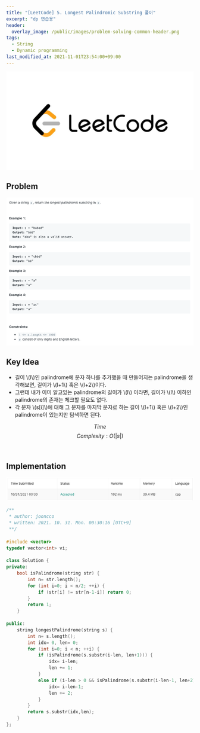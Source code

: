 ```yaml
---
title: "[LeetCode] 5. Longest Palindromic Substring 풀이"
excerpt: "dp 연습용"
header:
  overlay_image: /public/images/problem-solving-common-header.png
tags:
  - String
  - Dynamic programming
last_modified_at: 2021-11-01T23:54:00+09:00
---
```

<a href="https://leetcode.com/">
    <img src="/public/images/leetcode-logo.jpeg"/>
</a>

## Problem
<a href="https://leetcode.com/problems/longest-palindromic-substring/">
    <img src="/public/images/leetcode-5.png"/>
</a>

<br/>

## Key Idea
- 길이 \\(l\\)인 palindrome에 문자 하나를 추가했을 때 만들어지는 palindrome을 생각해보면, 길이가 \\(l+1\\) 혹은 \\(l+2\\)이다.
- 그런데 내가 이미 알고있는 palindrome의 길이가 \\(l\\) 이라면, 길이가 \\(l\\) 이하인 palindrome의 존재는 체크할 필요도 없다.
- 각 문자 \\(s[i]\\)에 대해 그 문자를 마지막 문자로 하는 길이 \\(l+1\\) 혹은 \\(l+2\\)인 palindrome이 있는지만 탐색하면 된다.

$$ Time $$ $$ Complexity: O(\vert s \vert) $$

<br/>

## Implementation
<img src="/public/images/leetcode-5-result.png"/>

```cpp
/**
 * author: jooncco
 * written: 2021. 10. 31. Mon. 00:30:16 [UTC+9]
 **/

#include <vector>
typedef vector<int> vi;

class Solution {
private:
    bool isPalindrome(string str) {
        int n= str.length();
        for (int i=0; i < n/2; ++i) {
            if (str[i] != str[n-1-i]) return 0;
        }
        return 1;
    }
    
public:
    string longestPalindrome(string s) {
        int n= s.length();
        int idx= 0, len= 0;
        for (int i=0; i < n; ++i) {
            if (isPalindrome(s.substr(i-len, len+1))) {
                idx= i-len;
                len += 1;
            }
            else if (i-len > 0 && isPalindrome(s.substr(i-len-1, len+2))) {
                idx= i-len-1;
                len += 2;
            }
        }
        return s.substr(idx,len);
    }
};

```